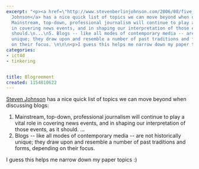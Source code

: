 ```yaml
---
excerpt: "<p><a href=\"http://www.stevenberlinjohnson.com/2006/08/five_things_all.html\">Steven
  Johnson</a> has a nice quick list of topics we can move beyond when discussing blogs:</p>\n\n\n1.
  Mainstream, top-down, professional journalism will continue to play a vital role
  in covering news events, and in shaping our interpretation of those events, as it
  should.\n...\n5. Blogs -- like all modes of contemporary media -- are not historically
  unique; they draw upon and resemble a number of past traditions and forms, depending
  on their focus. \n\n\n<p>I guess this helps me narrow down my paper topics :)</p>"
categories:
- ict4d
- tinkering


title: Blogreement
created: 1154810622
---
```

<p><a href="http://www.stevenberlinjohnson.com/2006/08/five_things_all.html">Steven Johnson</a> has a nice quick list of topics we can move beyond when discussing blogs:</p>


1. Mainstream, top-down, professional journalism will continue to play a vital role in covering news events, and in shaping our interpretation of those events, as it should.
...
5. Blogs -- like all modes of contemporary media -- are not historically unique; they draw upon and resemble a number of past traditions and forms, depending on their focus. 


<p>I guess this helps me narrow down my paper topics :)</p>
